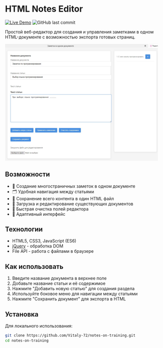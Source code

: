 # HTML Notes Editor

[![Live Demo](https://img.shields.io/badge/demo-live-green.svg)](https://github.com/Vitaly-72/notes-on-training/)
![GitHub last commit](https://github.com/Vitaly-72/notes-on-training/)

Простой веб-редактор для создания и управления заметками в одном HTML-документе с возможностью экспорта готовых страниц.

![Screenshot](Screenshot_1.jpg)  

## Возможности

- 📝 Создание многостраничных заметок в одном документе
- 🗂️ Удобная навигация между статьями
- 📂 Сохранение всего контента в один HTML файл
- 🔄 Загрузка и редактирование существующих документов
- 🧹 Быстрая очистка полей редактора
- 📱 Адаптивный интерфейс

## Технологии

- HTML5, CSS3, JavaScript (ES6)
- [jQuery](https://jquery.com/) - обработка DOM
- File API - работа с файлами в браузере


## Как использовать

1. Введите название документа в верхнее поле
2. Добавьте название статьи и её содержимое
3. Нажмите "Добавить новую статью" для создания раздела
4. Используйте боковое меню для навигации между статьями
5. Нажмите "Сохранить документ" для экспорта в HTML

## Установка

Для локального использования:

```bash
git clone https://github.com/Vitaly-72/notes-on-training.git
cd notes-on-training
